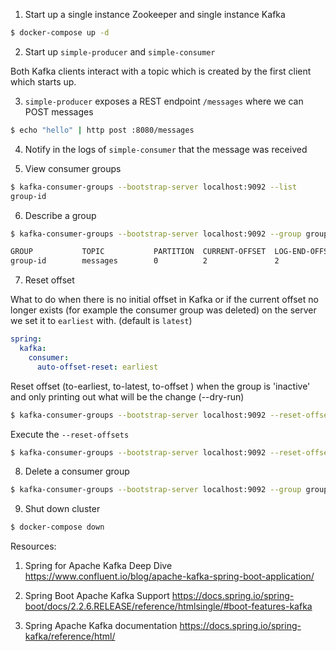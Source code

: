
1. Start up a single instance Zookeeper and single instance Kafka

```bash
$ docker-compose up -d
```

2. Start up `simple-producer` and `simple-consumer`

Both Kafka clients interact with a topic which is created by the first client which starts up. 

3. `simple-producer` exposes a REST endpoint `/messages` where we can POST messages

```bash
$ echo "hello" | http post :8080/messages
```

4. Notify in the logs of `simple-consumer` that the message was received

5. View consumer groups 

```bash
$ kafka-consumer-groups --bootstrap-server localhost:9092 --list
group-id
```

6. Describe a group 

```bash
$ kafka-consumer-groups --bootstrap-server localhost:9092 --group group-id --describe

GROUP           TOPIC           PARTITION  CURRENT-OFFSET  LOG-END-OFFSET  LAG             CONSUMER-ID                                     HOST            CLIENT-ID
group-id        messages        0          2               2               0               consumer-1-d3e99b2f-f4fd-4c9c-a07b-7a84ef002bc1 /172.27.0.1     consumer-1
```

7. Reset offset

What to do when there is no initial offset in Kafka or if the current offset no longer exists (for example the consumer group was deleted) 
on the server we set it to `earliest` with. (default is `latest`)

```yaml
spring:
  kafka:
    consumer:
      auto-offset-reset: earliest
``` 

Reset offset (to-earliest, to-latest, to-offset <Long>) when the group is 'inactive' and only printing out what will be the change (--dry-run)

```bash
$ kafka-consumer-groups --bootstrap-server localhost:9092 --reset-offsets --group group-id --to-earliest --topic messages --dry-run
```

Execute the `--reset-offsets`

```bash
$ kafka-consumer-groups --bootstrap-server localhost:9092 --reset-offsets --group group-id --to-earliest --topic messages --execute
```

8. Delete a consumer group

```bash
$ kafka-consumer-groups --bootstrap-server localhost:9092 --group group-id --delete
```

9. Shut down cluster

```bash
$ docker-compose down
```

Resources:
1. Spring for Apache Kafka Deep Dive 
https://www.confluent.io/blog/apache-kafka-spring-boot-application/

2. Spring Boot Apache Kafka Support
https://docs.spring.io/spring-boot/docs/2.2.6.RELEASE/reference/htmlsingle/#boot-features-kafka

3. Spring Apache Kafka documentation
https://docs.spring.io/spring-kafka/reference/html/